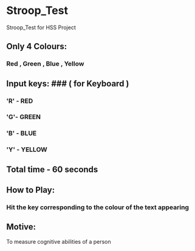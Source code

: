 # Stroop_Test
Stroop_Test for HSS Project

## Only 4 Colours:
### Red , Green , Blue , Yellow

## Input keys: ### ( for Keyboard )
### 'R' - RED
### 'G'- GREEN
### 'B' - BLUE
### 'Y' - YELLOW

## Total time - 60 seconds

## How to Play:
### Hit the key corresponding to the colour of the text appearing

## Motive:
To measure cognitive abilities of a person

